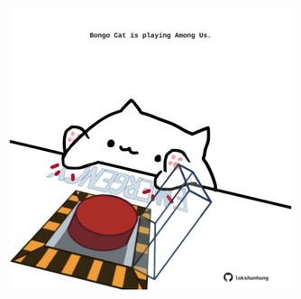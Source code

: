 <!-- built at 25/10/2021, 17:10:42 UTC -->
<p align="center">
  <img width="500" height="500" src="./ReadmeImage.svg">
</p>
